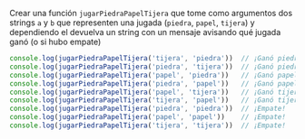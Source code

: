 Crear una función `jugarPiedraPapelTijera` que tome como argumentos dos strings `a` y `b` que representen una jugada (`piedra`, `papel`, `tijera`) y dependiendo el devuelva un string con un mensaje avisando qué jugada ganó (o si hubo empate)

```javascript
console.log(jugarPiedraPapelTijera('tijera', 'piedra'))  // ¡Ganó piedra!
console.log(jugarPiedraPapelTijera('piedra', 'tijera'))  // ¡Ganó piedra!
console.log(jugarPiedraPapelTijera('papel', 'piedra'))   // ¡Ganó papel!
console.log(jugarPiedraPapelTijera('piedra', 'papel'))   // ¡Ganó papel!
console.log(jugarPiedraPapelTijera('papel', 'tijera'))   // ¡Ganó tijera!
console.log(jugarPiedraPapelTijera('tijera', 'papel'))   // ¡Ganó tijera!
console.log(jugarPiedraPapelTijera('piedra', 'piedra'))  // ¡Empate!
console.log(jugarPiedraPapelTijera('papel', 'papel'))    // ¡Empate!
console.log(jugarPiedraPapelTijera('tijera', 'tijera'))  // ¡Empate!
```
